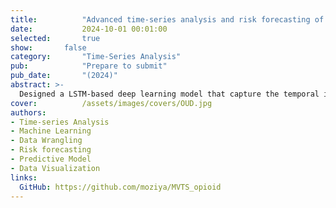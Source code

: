 ```yaml
---
title:          "Advanced time-series analysis and risk forecasting of opioid relapse using predictive modeling"
date:           2024-10-01 00:01:00
selected:       true
show:		false
category:       "Time-Series Analysis"
pub:            "Prepare to submit"
pub_date:       "(2024)"
abstract: >-
  Designed a LSTM-based deep learning model that capture the temporal information from historical records of multiple drug usage (multivariate time-series) in urine drug screening (UDS) and forecast the dynamic risk scores for the near future depending on the following treatment and patient behaviors, supporting proactive clinical decision-making processes.
cover:          /assets/images/covers/OUD.jpg
authors:
- Time-series Analysis
- Machine Learning
- Data Wrangling
- Risk forecasting
- Predictive Model
- Data Visualization
links:
  GitHub: https://github.com/moziya/MVTS_opioid
---
```

